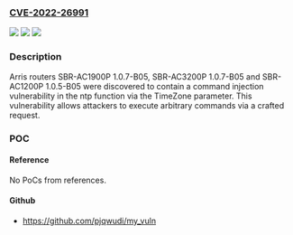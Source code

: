 ### [CVE-2022-26991](https://cve.mitre.org/cgi-bin/cvename.cgi?name=CVE-2022-26991)
![](https://img.shields.io/static/v1?label=Product&message=n%2Fa&color=blue)
![](https://img.shields.io/static/v1?label=Version&message=n%2Fa&color=blue)
![](https://img.shields.io/static/v1?label=Vulnerability&message=n%2Fa&color=brighgreen)

### Description

Arris routers SBR-AC1900P 1.0.7-B05, SBR-AC3200P 1.0.7-B05 and SBR-AC1200P 1.0.5-B05 were discovered to contain a command injection vulnerability in the ntp function via the TimeZone parameter. This vulnerability allows attackers to execute arbitrary commands via a crafted request.

### POC

#### Reference
No PoCs from references.

#### Github
- https://github.com/pjqwudi/my_vuln

